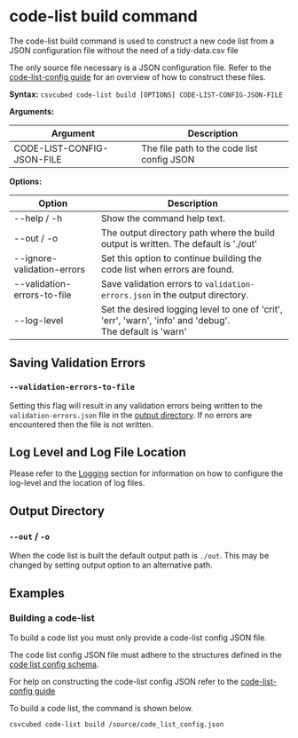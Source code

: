 # code-list build command

The code-list build command is used to construct a new code list from a JSON configuration file without the need of a tidy-data.csv file

The only source file necessary is a JSON configuration file. Refer to the [code-list-config guide](../configuration/qube-config/code-list-config.md) for an overview of how to construct these files.

**Syntax:**
`csvcubed code-list build [OPTIONS] CODE-LIST-CONFIG-JSON-FILE`

**Arguments:**

| Argument                   | Description                                |
| -------------------------- | ------------------------------------------ |
| CODE-LIST-CONFIG-JSON-FILE | The file path to the code list config JSON |

**Options:**

| Option                      | Description                                                                                                     |
| --------------------------- | --------------------------------------------------------------------------------------------------------------- |
| --help / -h                 | Show the command help text.                                                                                     |
| --out / -o                  | The output directory path where the build output is written. The default is './out'                             |
| --ignore-validation-errors  | Set this option to continue building the code list when errors are found.                                       |
| --validation-errors-to-file | Save validation errors to `validation-errors.json` in the output directory.                                     |
| --log-level                 | Set the desired logging level to one of 'crit', 'err', 'warn', 'info' and 'debug'.  <br/> The default is 'warn' |

## Saving Validation Errors

### `--validation-errors-to-file`

Setting this flag will result in any validation errors being written to the `validation-errors.json` file in the [output directory](#output-directory).  If no errors are encountered then the file is not written.

## Log Level and Log File Location

Please refer to the [Logging](./logging.md) section for information on how to configure the log-level and the location of log files.

## Output Directory

### `--out` / `-o`

When the code list is built the default output path is `./out`. This may be changed by setting output option to an alternative path.

## Examples

### Building a code-list

To build a code list you must only provide a code-list config JSON file.

The code list config JSON file must adhere to the structures defined in the [code list config schema](https://purl.org/csv-cubed/code-list-config/v2.0).

For help on constructing the code-list config JSON refer to the [code-list-config guide](../configuration/qube-config/code-list-config.md)

To build a code list, the command is shown below.

```bash
csvcubed code-list build /source/code_list_config.json
```
